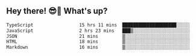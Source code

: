 ## Hey there! 😎👋 What's up?

<!--START_SECTION:waka-->

```txt
TypeScript                 15 hrs 11 mins  ████████████████████░░░░░   80.31 %
JavaScript                 2 hrs 23 mins   ███▒░░░░░░░░░░░░░░░░░░░░░   12.67 %
JSON                       21 mins         ▒░░░░░░░░░░░░░░░░░░░░░░░░   01.86 %
HTML                       18 mins         ▒░░░░░░░░░░░░░░░░░░░░░░░░   01.66 %
Markdown                   16 mins         ▒░░░░░░░░░░░░░░░░░░░░░░░░   01.47 %
```

<!--END_SECTION:waka-->
